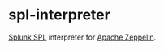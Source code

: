# spl-interpreter

[Splunk SPL](https://docs.splunk.com/Documentation/Splunk/latest/Search/Aboutthesearchlanguage) interpreter for [Apache Zeppelin](https://zeppelin.apache.org/).


